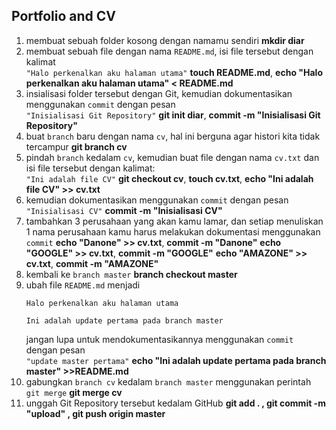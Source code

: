 ## Portfolio and CV

1. membuat sebuah folder kosong dengan namamu sendiri **mkdir diar**
2. membuat sebuah file dengan nama `README.md`, isi file tersebut dengan kalimat<br>`"Halo perkenalkan aku halaman utama"` **touch README.md**, **echo "Halo perkenalkan aku halaman utama" < README.md**
3. insialisasi folder tersebut dengan Git, kemudian dokumentasikan menggunakan `commit` dengan pesan<br>`"Inisialisasi Git Repository"` **git init diar**, **commit -m "Inisialisasi Git Repository"**
4. buat `branch` baru dengan nama `cv`, hal ini berguna agar histori kita tidak tercampur **git branch cv**
5. pindah `branch` kedalam `cv`, kemudian buat file dengan nama `cv.txt` dan isi file tersebut dengan kalimat:<br>`"Ini adalah file CV"` **git checkout cv**,  **touch cv.txt**, **echo "Ini adalah file CV" >> cv.txt**
6. kemudian dokumentasikan menggunakan `commit` dengan pesan<br>`"Inisialisasi CV"` **commit -m "Inisialisasi CV"**
7. tambahkan 3 perusahaan yang akan kamu lamar, dan setiap menuliskan 1 nama perusahaan kamu harus melakukan dokumentasi menggunakan `commit` **echo "Danone" >> cv.txt**,  **commit -m "Danone"** **echo "GOOGLE" >> cv.txt**,  **commit -m "GOOGLE"** **echo "AMAZONE" >> cv.txt**,  **commit -m "AMAZONE"**
8. kembali ke `branch master` **branch checkout master**
9. ubah file `README.md` menjadi
    ```
    Halo perkenalkan aku halaman utama

    Ini adalah update pertama pada branch master
    ```
    jangan lupa untuk mendokumentasikannya menggunakan `commit` dengan pesan<br>`"update master pertama"` **echo "Ini adalah update pertama pada branch master" >>README.md**
10. gabungkan `branch cv` kedalam `branch master` menggunakan perintah `git merge` **git merge cv**
11. unggah Git Repository tersebut kedalam GitHub **git add . , git commit -m "upload" , git push origin master**
